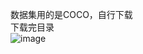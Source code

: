 数据集用的是COCO，自行下载  
下载完目录  
![image](https://github.com/user-attachments/assets/b7025f09-7fe6-47dc-aace-823f09435786)
